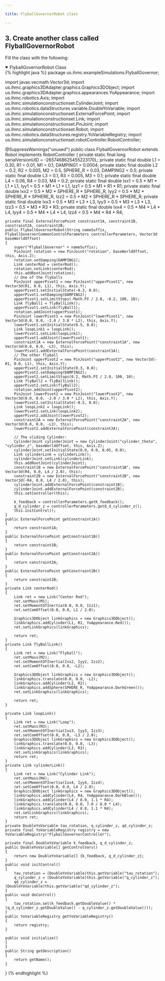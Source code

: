 ```yaml
---

title: FlyballGovernorRobot class

---
```


## 3. Create another class called FlyballGovernorRobot
   Fill the class with the following:

<details open>
<summary>FlyballGovernorRobot Class</summary>
{% highlight java %}
package us.ihmc.exampleSimulations.FlyballGovernor;

import javax.vecmath.Vector3d;
import us.ihmc.graphics3DAdapter.graphics.Graphics3DObject;
import us.ihmc.graphics3DAdapter.graphics.appearances.YoAppearance;
import us.ihmc.robotics.Axis;
import us.ihmc.simulationconstructionset.CylinderJoint;
import us.ihmc.robotics.dataStructures.variable.DoubleYoVariable;
import us.ihmc.simulationconstructionset.ExternalForcePoint;
import us.ihmc.simulationconstructionset.Link;
import us.ihmc.simulationconstructionset.PinJoint;
import us.ihmc.simulationconstructionset.Robot;
import us.ihmc.robotics.dataStructures.registry.YoVariableRegistry;
import us.ihmc.simulationconstructionset.robotController.RobotController;

@SuppressWarnings("unused")
public class FlyballGovernorRobot extends Robot implements RobotController
{
    private static final long serialVersionUID = -2657468625455223170L;
    private static final double L1 = 0.30, R1 = 0.01, M1 = 0.1, DAMPING1 = 0.0004;
    private static final double L2 = 0.2, R2 = 0.005, M2 = 0.5, SPHERE_R = 0.03, DAMPING2 = 0.5;
    private static final double L3 = 0.1, R3 = 0.005, M3 = 0.1;
    private static final double L4 = 0.06, R4 = 0.03, M4 = 0.2;
    private static final double Ixx1 = 0.5 * M1 * L1 * L1, Iyy1 = 0.5 * M1 * L1 * L1, Izz1 = 0.5 * M1 * R1 * R1;
    private static final double Ixx2 = 0.5 * M2 * SPHERE_R * SPHERE_R, Iyy2 = 0.5 * M2 * SPHERE_R * SPHERE_R, Izz2 = 0.5 * M2 * SPHERE_R * SPHERE_R;
    private static final double Ixx3 = 0.5 * M3 * L3 * L3, Iyy3 = 0.5 * M3 * L3 * L3, Izz3 = 0.5 * M3 * R3 * R3;
    private static final double Ixx4 = 0.5 * M4 * L4 * L4, Iyy4 = 0.5 * M4 * L4 * L4, Izz4 = 0.5 * M4 * R4 * R4;

    private final ExternalForcePoint constraint1A, constraint1B, constraint2A, constraint2B;
    public FlyballGovernorRobot(String nameSuffix, FlyballGovernorCommonControlParameters controllerParameters, Vector3d baseWorldOffset)
    {
        super("FlyballGovernor" + nameSuffix);
        PinJoint rotation = new PinJoint("rotation", baseWorldOffset, this, Axis.Z);
        rotation.setDamping(DAMPING1);
        Link centerRod = centerRod();
        rotation.setLink(centerRod);
        this.addRootJoint(rotation);
        // One of the flyballs
        PinJoint upperPivot1 = new PinJoint("upperPivot1", new Vector3d(R1, 0.0, L1), this, Axis.Y);
        upperPivot1.setInitialState(-0.3, 0.0);
        upperPivot1.setDamping(DAMPING2);
        upperPivot1.setLimitStops(-Math.PI / 2.0, -0.2, 100, 10);
        Link flyBall1 = flyBallLink();
        upperPivot1.setLink(flyBall1);
        rotation.addJoint(upperPivot1);
        PinJoint lowerPivot1 = new PinJoint("lowerPivot1", new Vector3d(0.0, 0.0, -2.0 / 3.0 * L2), this, Axis.Y);
        lowerPivot1.setInitialState(0.5, 0.0);
        Link loopLink1 = loopLink();
        lowerPivot1.setLink(loopLink1);
        upperPivot1.addJoint(lowerPivot1);
        constraint1A = new ExternalForcePoint("constraint1A", new Vector3d(0.0, 0.0, -L3), this);
        lowerPivot1.addExternalForcePoint(constraint1A);
        // The other flyball
        PinJoint upperPivot2 = new PinJoint("upperPivot2", new Vector3d(-R1, 0.0, L1), this, Axis.Y);
        upperPivot2.setInitialState(0.3, 0.0);
        upperPivot2.setDamping(DAMPING2);
        upperPivot2.setLimitStops(0.2, Math.PI / 2.0, 100, 10);
        Link flyBall2 = flyBallLink();
        upperPivot2.setLink(flyBall2);
        rotation.addJoint(upperPivot2);
        PinJoint lowerPivot2 = new PinJoint("lowerPivot2", new Vector3d(0.0, 0.0, -2.0 / 3.0 * L2), this, Axis.Y);
        lowerPivot2.setInitialState(-0.5, 0.0);
        Link loopLink2 = loopLink();
        lowerPivot2.setLink(loopLink2);
        upperPivot2.addJoint(lowerPivot2);
        constraint2A = new ExternalForcePoint("constraint2A", new Vector3d(0.0, 0.0, -L3), this);
        lowerPivot2.addExternalForcePoint(constraint2A);

        // The sliding Cylinder:
        CylinderJoint cylinderJoint = new CylinderJoint("cylinder_theta", "cylinder_z", baseWorldOffset, this, Axis.Z);
        cylinderJoint.setInitialState(0.0, 0.0, 0.05, 0.0);
        Link cylinderLink = cylinderLink();
        cylinderJoint.setLink(cylinderLink);
        this.addRootJoint(cylinderJoint);
        constraint1B = new ExternalForcePoint("constraint1B", new Vector3d(R4, 0.0, L4 / 2.0), this);
        constraint2B = new ExternalForcePoint("constraint2B", new Vector3d(-R4, 0.0, L4 / 2.0), this);
        cylinderJoint.addExternalForcePoint(constraint1B);
        cylinderJoint.addExternalForcePoint(constraint2B);
        this.setController(this);

        k_feedback = controllerParameters.getK_feedback();
        q_d_cylinder_z = controllerParameters.getQ_d_cylinder_z();
        this.initControl();
    }
    public ExternalForcePoint getConstraint1A()
    {
        return constraint1A;
    }
    public ExternalForcePoint getConstraint1B()
    {
        return constraint1B;
    }
    public ExternalForcePoint getConstraint2A()
    {
        return constraint2A;
    }
    public ExternalForcePoint getConstraint2B()
    {
        return constraint2B;
    }
    private Link centerRod()
    {
        Link ret = new Link("Center Rod");
        ret.setMass(M1);
        ret.setMomentOfInertia(0.0, 0.0, Izz1);
        ret.setComOffset(0.0, 0.0, L1 / 2.0);

        Graphics3DObject linkGraphics = new Graphics3DObject();
        linkGraphics.addCylinder(L1, R1, YoAppearance.Red());
        ret.setLinkGraphics(linkGraphics);

        return ret;
    }
    private Link flyBallLink()
    {
        Link ret = new Link("Flyball");
        ret.setMass(M2);
        ret.setMomentOfInertia(Ixx2, Iyy2, Izz2);
        ret.setComOffset(0.0, 0.0, -L2);

        Graphics3DObject linkGraphics = new Graphics3DObject();
        linkGraphics.translate(0.0, 0.0, -L2);
        linkGraphics.addCylinder(L2, R2);
        linkGraphics.addSphere(SPHERE_R, YoAppearance.DarkGreen());
        ret.setLinkGraphics(linkGraphics);

        return ret;
    }

    private Link loopLink()
    {
        Link ret = new Link("Loop");
        ret.setMass(M3);
        ret.setMomentOfInertia(Ixx3, Iyy3, Izz3);
        ret.setComOffset(0.0, 0.0, -L3 / 2.0);
        Graphics3DObject linkGraphics = new Graphics3DObject();
        linkGraphics.translate(0.0, 0.0, -L3);
        linkGraphics.addCylinder(L3, R3);
        ret.setLinkGraphics(linkGraphics);
        return ret;
    }
    private Link cylinderLink()
    {
        Link ret = new Link("Cylinder Link");
        ret.setMass(M4);
        ret.setMomentOfInertia(Ixx4, Iyy4, Izz4);
        ret.setComOffset(0.0, 0.0, L4 / 2.0);
        Graphics3DObject linkGraphics = new Graphics3DObject();
        linkGraphics.addCylinder(L4, R4, YoAppearance.DarkBlue());
        linkGraphics.addCylinder(L4 / 8.0, 1.1 * R4);
        linkGraphics.translate(0.0, 0.0, 7.0 / 8.0 * L4);
        linkGraphics.addCylinder(L4 / 8.0, 1.1 * R4);
        ret.setLinkGraphics(linkGraphics);
        return ret;
    }
    private DoubleYoVariable tau_rotation, q_cylinder_z, qd_cylinder_z;
    private final YoVariableRegistry registry = new YoVariableRegistry("FlyballGovernorController");

    private final DoubleYoVariable k_feedback, q_d_cylinder_z;
    public DoubleYoVariable[] getControlVars()
    {
        return new DoubleYoVariable[] {k_feedback, q_d_cylinder_z};
    }
    public void initControl()
    {
        tau_rotation = (DoubleYoVariable)this.getVariable("tau_rotation");
        q_cylinder_z = (DoubleYoVariable)this.getVariable("q_cylinder_z");
        qd_cylinder_z = (DoubleYoVariable)this.getVariable("qd_cylinder_z");
    }
    public void doControl()
    {
        tau_rotation.set(k_feedback.getDoubleValue() * (q_d_cylinder_z.getDoubleValue() - q_cylinder_z.getDoubleValue()));
    }
    public YoVariableRegistry getYoVariableRegistry()
    {
        return registry;
    }

    public void initialize()
    {
    }
    public String getDescription()
    {
        return getName();
    }

}
{% endhighlight %}
</details>